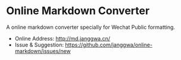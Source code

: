 # Online Markdown Converter

A online markdown converter specially for Wechat Public formatting.

- Online Address: <http://md.janggwa.cn/>
- Issue & Suggestion: <https://github.com/janggwa/online-markdown/issues/new>
